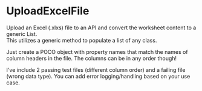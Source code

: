 # UploadExcelFile

Upload an Excel (.xlxs) file to an API and convert the worksheet content to a generic List.  
This utilizes a generic method to populate a list of any class.

Just create a POCO object with property names that match the names of column headers in the file.
The columns can be in any order though!

I've include 2 passing test files (different column order) and a failing file (wrong data type).
You can add error logging/handling based on your use case.
